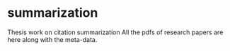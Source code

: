 # summarization
Thesis work on citation summarization
All the pdfs of research papers are here along with the meta-data.
